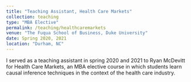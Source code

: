 ```yaml
---
title: "Teaching Assistant, Health Care Markets"
collection: teaching
type: "MBA Elective"
permalink: /teaching/healthcaremarkets
venue: "The Fuqua School of Business, Duke University"
date: Spring 2020, 2021
location: "Durham, NC"
---
```


I served as a teaching assistant in spring 2020 and 2021 to Ryan McDevitt for Health Care Markets, an MBA elective course in which students learn causal inference techniques in the context of the health care industry.
